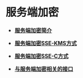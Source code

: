 # 服务端加密<a name="obs_04_0104"></a>

-   **[服务端加密简介](服务端加密简介.md)**  

-   **[服务端加密SSE-KMS方式](服务端加密SSE-KMS方式.md)**  

-   **[服务端加密SSE-C方式](服务端加密SSE-C方式.md)**  

-   **[与服务端加密相关的接口](与服务端加密相关的接口.md)**  


